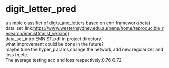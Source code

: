 # digit_letter_pred
a simple classifier of digts_and_letters based on cnn framework(beta)  
data_set_link:https://www.westernsydney.edu.au/bens/home/reproducible_research/emnist(mnist_version)  
data_set_intro:EMNIST.pdf in project directory.  
what improvement could be done in the future?  
maybe tune the hyper_params,change the network,add new regularizer and loss fn,etc.  
The average testing acc and loss respectively:0.76 0.72
